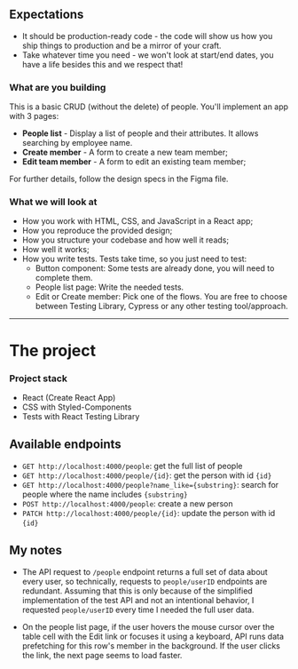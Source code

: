 ## Expectations

* It should be production-ready code - the code will show us how you ship things to production and be a mirror of your
  craft.
* Take whatever time you need - we won't look at start/end dates, you have a life besides this and we respect that!

### What are you building

This is a basic CRUD (without the delete) of people. You'll implement an app with 3 pages:

- **People list** - Display a list of people and their attributes. It allows searching by employee name.
- **Create member** - A form to create a new team member;
- **Edit team member** - A form to edit an existing team member;

For further details, follow the design specs in the Figma file.

### What we will look at

- How you work with HTML, CSS, and JavaScript in a React app;
- How you reproduce the provided design;
- How you structure your codebase and how well it reads;
- How well it works;
- How you write tests. Tests take time, so you just need to test:
    - Button component: Some tests are already done, you will need to complete them.
    - People list page: Write the needed tests.
    - Edit or Create member: Pick one of the flows. You are free to choose between Testing Library, Cypress or any other
      testing tool/approach.

---

# The project

### Project stack

- React (Create React App)
- CSS with Styled-Components
- Tests with React Testing Library

## Available endpoints

- `GET http://localhost:4000/people`: get the full list of people
- `GET http://localhost:4000/people/{id}`: get the person with id `{id}`
- `GET http://localhost:4000/people?name_like={substring}`: search for people where the name includes `{substring}`
- `POST http://localhost:4000/people`: create a new person
- `PATCH http://localhost:4000/people/{id}`: update the person with id `{id}`


## My notes

- The API request to `/people` endpoint returns a full set of data about every user, so technically, requests
   to `people/userID` endpoints are redundant. Assuming that this is only because of the simplified implementation of
   the test API and not an intentional behavior, I requested `people/userID` every time I needed the full user data.

- On the people list page, if the user hovers the mouse cursor over the table cell with the Edit link or focuses it
   using a keyboard, API runs data prefetching for this row's member in the background. If the user clicks the link, the
   next page seems to load faster.

